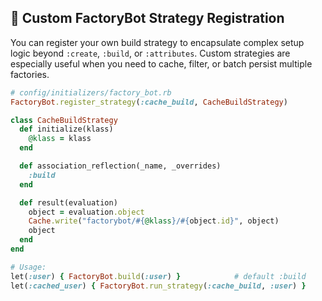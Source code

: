 ## 🔧 Custom FactoryBot Strategy Registration

You can register your own build strategy to encapsulate complex setup logic beyond `:create`, `:build`, or `:attributes`. Custom strategies are especially useful when you need to cache, filter, or batch persist multiple factories.

```ruby
# config/initializers/factory_bot.rb
FactoryBot.register_strategy(:cache_build, CacheBuildStrategy)

class CacheBuildStrategy
  def initialize(klass)
    @klass = klass
  end

  def association_reflection(_name, _overrides)
    :build
  end

  def result(evaluation)
    object = evaluation.object
    Cache.write("factorybot/#{@klass}/#{object.id}", object)
    object
  end
end

# Usage:
let(:user) { FactoryBot.build(:user) }            # default :build
let(:cached_user) { FactoryBot.run_strategy(:cache_build, :user) }
```